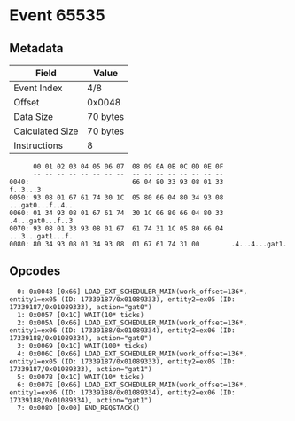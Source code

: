 # Event 65535

## Metadata

| Field           | Value    |
|-----------------|----------|
| Event Index     | 4/8      |
| Offset          | 0x0048   |
| Data Size       | 70 bytes |
| Calculated Size | 70 bytes |
| Instructions    | 8        |

```
      00 01 02 03 04 05 06 07  08 09 0A 0B 0C 0D 0E 0F
      -- -- -- -- -- -- -- --  -- -- -- -- -- -- -- --
0040:                          66 04 80 33 93 08 01 33          f..3...3
0050: 93 08 01 67 61 74 30 1C  05 80 66 04 80 34 93 08  ...gat0...f..4..
0060: 01 34 93 08 01 67 61 74  30 1C 06 80 66 04 80 33  .4...gat0...f..3
0070: 93 08 01 33 93 08 01 67  61 74 31 1C 05 80 66 04  ...3...gat1...f.
0080: 80 34 93 08 01 34 93 08  01 67 61 74 31 00        .4...4...gat1.  
```

## Opcodes

```
  0: 0x0048 [0x66] LOAD_EXT_SCHEDULER_MAIN(work_offset=136*, entity1=ex05 (ID: 17339187/0x01089333), entity2=ex05 (ID: 17339187/0x01089333), action="gat0")
  1: 0x0057 [0x1C] WAIT(10* ticks)
  2: 0x005A [0x66] LOAD_EXT_SCHEDULER_MAIN(work_offset=136*, entity1=ex06 (ID: 17339188/0x01089334), entity2=ex06 (ID: 17339188/0x01089334), action="gat0")
  3: 0x0069 [0x1C] WAIT(100* ticks)
  4: 0x006C [0x66] LOAD_EXT_SCHEDULER_MAIN(work_offset=136*, entity1=ex05 (ID: 17339187/0x01089333), entity2=ex05 (ID: 17339187/0x01089333), action="gat1")
  5: 0x007B [0x1C] WAIT(10* ticks)
  6: 0x007E [0x66] LOAD_EXT_SCHEDULER_MAIN(work_offset=136*, entity1=ex06 (ID: 17339188/0x01089334), entity2=ex06 (ID: 17339188/0x01089334), action="gat1")
  7: 0x008D [0x00] END_REQSTACK()
```
